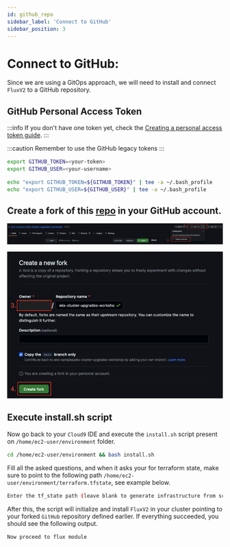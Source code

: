 ```yaml
---
id: github_repo
sidebar_label: 'Connect to GitHub'
sidebar_position: 3
---
```


# Connect to GitHub:

Since we are using a GitOps approach, we will need to install and connect `FluxV2` to a GitHub repository.

## GitHub Personal Access Token

:::info
If you don't have one token yet, check the [Creating a personal access token guide](https://docs.github.com/en/authentication/keeping-your-account-and-data-secure/creating-a-personal-access-token).
:::

:::caution
Remember to use the GitHub legacy tokens
:::

```bash
export GITHUB_TOKEN=<your-token>
export GITHUB_USER=<your-username>
```

```bash
echo "export GITHUB_TOKEN=${GITHUB_TOKEN}" | tee -a ~/.bash_profile
echo "export GITHUB_USER=${GITHUB_USER}" | tee -a ~/.bash_profile
```

## Create a fork of this [repo](https://github.com/aws-samples/eks-cluster-upgrades-workshop) in your GitHub account.

![Create fork](../static/img/create-fork01.png)

![Create fork2](../static/img/create-fork02.png)

## Execute install.sh script

Now go back to your `Cloud9` IDE and execute the `install.sh` script present on `/home/ec2-user/environment` folder.

```bash
cd /home/ec2-user/environment && bash install.sh
```

Fill all the asked questions, and when it asks your for terraform state, make sure to point to the following path `/home/ec2-user/environment/terraform.tfstate`, see example below.

```bash
Enter the tf_state path (leave blank to generate infrastructure from scratch): /home/ec2-user/environment/terraform.tfstate
```

After this, the script will initialize and install `FluxV2` in your cluster pointing to your forked `GitHub` repository defined earlier. If everything succeeded, you should see the following output.

```
Now proceed to flux module
```

